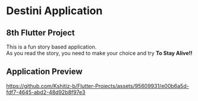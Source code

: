 # Destini Application

## 8th Flutter Project 
This is a fun story based application. <br>As you read the story, you need to make your choice and try **To Stay Alive!!**

## Application Preview

https://github.com/Kshitiz-b/Flutter-Projects/assets/95609931/e00b6a5d-fdf7-4645-abd2-48d92b8f97e3
